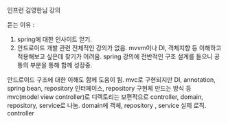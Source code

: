 인프런 김영한님 강의

듣는 이유 :
1) spring에 대한 인사이트 얻기.
2) 안드로이드 개발 관련 전체적인 강의가 없음. mvvm이나 DI, 객체지향 등 이해하고 적용해보고 싶은데 찾기가 어려움. spring 강의에 전반적인 구조 설계를 들으니 공통의 부분을 통해 함께 성장중.


안드로이드 구조에 대한 이해도 함께 도움이 됨.
mvc로 구현되지만 DI, annotation, spring bean, repository 인터페이스, repository 구현체 만드는 방식 등
mvc(model view controller)로 디렉토리는 보편적으로 controller, domain, repository, service로 나눔.
domain에 객체, repository , service 실제 로직. controller